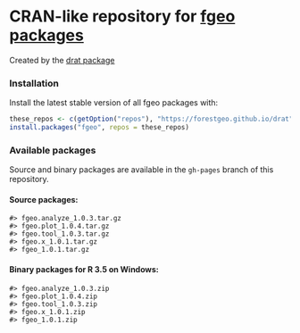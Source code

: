 
# CRAN-like repository for [fgeo packages](https://forestgeo.github.io/fgeo/)

Created by the [drat package](https://CRAN.R-project.org/package=drat)

### Installation

Install the latest stable version of all fgeo packages with:

``` r
these_repos <- c(getOption("repos"), "https://forestgeo.github.io/drat")
install.packages("fgeo", repos = these_repos)
```

### Available packages

Source and binary packages are available in the `gh-pages` branch of
this repository.

#### Source packages:

    #> fgeo.analyze_1.0.3.tar.gz
    #> fgeo.plot_1.0.4.tar.gz
    #> fgeo.tool_1.0.3.tar.gz
    #> fgeo.x_1.0.1.tar.gz
    #> fgeo_1.0.1.tar.gz

#### Binary packages for R 3.5 on Windows:

    #> fgeo.analyze_1.0.3.zip
    #> fgeo.plot_1.0.4.zip
    #> fgeo.tool_1.0.3.zip
    #> fgeo.x_1.0.1.zip
    #> fgeo_1.0.1.zip

